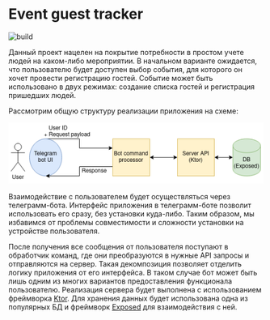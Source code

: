 # Event guest tracker
![build](https://github.com/vladrus13/productive-programming-tracker/actions/workflows/gradle-tests.yml/badge.svg?style=shield??branch=master)

Данный проект нацелен на покрытие потребности в простом учете людей на каком-либо мероприятии.
В начальном варианте ожидается, что пользователю будет доступен выбор события,
для которого он хочет провести регистрацию гостей. Событие может быть использовано в двух
режимах: создание списка гостей и регистрация пришедших людей.

Рассмотрим общую структуру реализации приложения на схеме:

![схеме](resource/Scheme.drawio.png)

Взаимодействие с пользователем будет осуществляться через телеграмм-бота.
Интерфейс приложения в телеграмм-боте позволит использовать его сразу, без установки куда-либо.
Таким образом, мы избавимся от проблемы совместимости и сложности установки на устройстве пользователя.

После получения все сообщения от пользователя поступают в обработчик команд, где они преобразуются в нужные
API запросы и отправляются на сервер. Такая декомпозиция позволяет отделить логику приложения от его интерфейса.
В таком случае бот может быть лишь одним из многих вариантов предоставления функционала пользователю. 
Реализация сервера будет выполнена с использованием фреймворка [Ktor](https://ktor.io/). Для хранения
данных будет использована одна из популярных БД и фреймворк [Exposed](https://github.com/JetBrains/Exposed) для
взаимодействия с ней.
